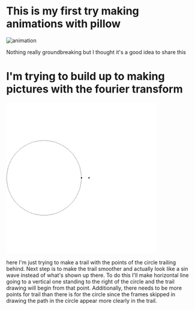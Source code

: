 # This is my first try making animations with pillow

![animation](https://github.com/slycooper50/SlyAbbas/blob/master/graphics_wrok/shifting_squares.gif?raw=true)



Nothing really groundbreaking but I thought it's a good idea to share this


# I'm trying to build up to making pictures with the fourier transform

![animation](https://github.com/slycooper50/SlyAbbas/blob/master/graphics_wrok/new.gif?raw=true)

here I'm just trying to make a trail with the points of the circle trailing behind. 
Next step is to make the trail smoother and actually look like a sin wave instead of what's shown up there. 
To do this I'll make horizontal line going to a vertical one standing to the right of the circle and the trail drawing will begin from that point. Additionally, there needs to be more points for trail than there is for the circle since the frames skipped in drawing the path in the circle appear more clearly in the trail. 

